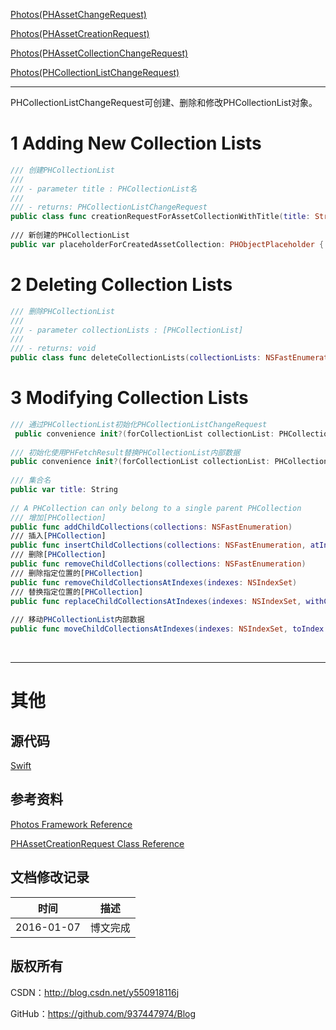 [Photos(PHAssetChangeRequest)](https://github.com/937447974/Blog/blob/master/IOS/Media%20Layer/Photos/Photos(PHAssetChangeRequest).md)

[Photos(PHAssetCreationRequest)](https://github.com/937447974/Blog/blob/master/IOS/Media%20Layer/Photos/Photos(PHAssetCreationRequest).md)

[Photos(PHAssetCollectionChangeRequest)](https://github.com/937447974/Blog/blob/master/IOS/Media%20Layer/Photos/Photos(PHAssetCollectionChangeRequest).md)

[Photos(PHCollectionListChangeRequest)](https://github.com/937447974/Blog/blob/master/IOS/Media%20Layer/Photos/Photos(PHCollectionListChangeRequest).md)

----

PHCollectionListChangeRequest可创建、删除和修改PHCollectionList对象。

# 1 Adding New Collection Lists

```swift
/// 创建PHCollectionList
///
/// - parameter title : PHCollectionList名
///
/// - returns: PHCollectionListChangeRequest
public class func creationRequestForAssetCollectionWithTitle(title: String) -> Self
    
/// 新创建的PHCollectionList
public var placeholderForCreatedAssetCollection: PHObjectPlaceholder { get }
```

# 2 Deleting Collection Lists

```swift
/// 删除PHCollectionList
///
/// - parameter collectionLists : [PHCollectionList]
///
/// - returns: void
public class func deleteCollectionLists(collectionLists: NSFastEnumeration)
```

# 3 Modifying Collection Lists

```swift
/// 通过PHCollectionList初始化PHCollectionListChangeRequest
 public convenience init?(forCollectionList collectionList: PHCollectionList)
    
/// 初始化使用PHFetchResult替换PHCollectionList内部数据
public convenience init?(forCollectionList collectionList: PHCollectionList, childCollections: PHFetchResult)
    
/// 集合名
public var title: String
    
// A PHCollection can only belong to a single parent PHCollection
/// 增加[PHCollection]
public func addChildCollections(collections: NSFastEnumeration)
/// 插入[PHCollection]
public func insertChildCollections(collections: NSFastEnumeration, atIndexes indexes: NSIndexSet)
/// 删除[PHCollection]
public func removeChildCollections(collections: NSFastEnumeration)
/// 删除指定位置的[PHCollection]
public func removeChildCollectionsAtIndexes(indexes: NSIndexSet)
/// 替换指定位置的[PHCollection]
public func replaceChildCollectionsAtIndexes(indexes: NSIndexSet, withChildCollections collections: NSFastEnumeration)
    
/// 移动PHCollectionList内部数据
public func moveChildCollectionsAtIndexes(indexes: NSIndexSet, toIndex: Int)
```

&#160;

----------

# 其他

## 源代码

[Swift](https://github.com/937447974/Swift)

## 参考资料

[Photos Framework Reference](https://developer.apple.com/library/ios/documentation/Photos/Reference/Photos_Framework/index.html)

[PHAssetCreationRequest Class Reference](https://developer.apple.com/library/ios/documentation/Photos/Reference/PHAssetCreationRequest_Class/index.html)

## 文档修改记录

| 时间 | 描述 |
| ---- | ---- |
| 2016-01-07 | 博文完成 |

## 版权所有

CSDN：http://blog.csdn.net/y550918116j

GitHub：https://github.com/937447974/Blog
